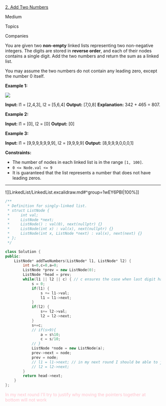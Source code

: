 [2. Add Two Numbers](https://leetcode.com/problems/add-two-numbers/)

Medium

Topics

Companies

You are given two **non-empty** linked lists representing two non-negative integers. The digits are stored in **reverse order**, and each of their nodes contains a single digit. Add the two numbers and return the sum as a linked list.

You may assume the two numbers do not contain any leading zero, except the number 0 itself.

**Example 1:**

![](https://assets.leetcode.com/uploads/2020/10/02/addtwonumber1.jpg)

**Input:** l1 = [2,4,3], l2 = [5,6,4]
**Output:** [7,0,8]
**Explanation:** 342 + 465 = 807.

**Example 2:**

**Input:** l1 = [0], l2 = [0]
**Output:** [0]

**Example 3:**

**Input:** l1 = [9,9,9,9,9,9,9], l2 = [9,9,9,9]
**Output:** [8,9,9,9,0,0,0,1]

**Constraints:**

- The number of nodes in each linked list is in the range `[1, 100]`.
- `0 <= Node.val <= 9`
- It is guaranteed that the list represents a number that does not have leading zeros.

---
![[LinkedList/LinkedList.excalidraw.md#^group=1wEY6PBI|100%]]

```cpp
/**
 * Definition for singly-linked list.
 * struct ListNode {
 *     int val;
 *     ListNode *next;
 *     ListNode() : val(0), next(nullptr) {}
 *     ListNode(int x) : val(x), next(nullptr) {}
 *     ListNode(int x, ListNode *next) : val(x), next(next) {}
 * };
 */

class Solution {
public:
    ListNode* addTwoNumbers(ListNode* l1, ListNode* l2) {
        int s=0,c=0,a=0;
        ListNode *prev = new ListNode(0);
        ListNode *head = prev;
        while(l1 || l2 || c) { // c ensures the case when last digit has a carry
            s = 0;
            if(l1) {
                s += l1->val;
                l1 = l1->next;
            }
            if(l2) {
                s+= l2->val;
                l2 = l2->next;
            }
            s+=c;
            // if(s>9){
                a = s%10;
                c = s/10;
            // }
            ListNode *node = new ListNode(a);
            prev->next = node;
            prev = node;
            // l1 = l1->next; // in my next round I should be able to justify why keeping these things here will not work
            // l2 = l2->next;
        }
        return head->next;
    }
};
```

<p style='color:pink'> In my next round I'll try to justify why moving the pointers together at bottom will not work </p>
